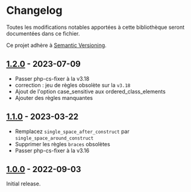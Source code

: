 # Changelog

Toutes les modifications notables apportées à cette bibliothèque seront documentées dans ce fichier.

Ce projet adhère à [Semantic Versioning](https://semver.org/spec/v2.0.0.html).

## [1.2.0](https://github.com/blitz-php/coding-standard/compare/1.1.0...1.2.0) - 2023-07-09

- Passer php-cs-fixer à la v3.18
- correction : jeu de règles obsolète sur la `v3.18`
- Ajout de l'option case_sensitive aux ordered_class_elements
- Ajouter des règles manquantes

## [1.1.0](hhttps://github.com/blitz-php/coding-standard/compare/1.0.1...1.1.0) - 2023-03-22

- Remplacez `single_space_after_construct` par `single_space_around_construct`
- Supprimer les règles `braces` obsolètes
- Passer php-cs-fixer à la v3.16

## [1.0.0](https://github.com/blitz-php/coding-standard/releases/tag/1.0.0) - 2022-09-03

Initial release.
